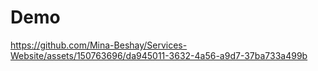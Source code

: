 <h1>Demo</h1>




https://github.com/Mina-Beshay/Services-Website/assets/150763696/da945011-3632-4a56-a9d7-37ba733a499b

